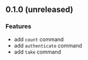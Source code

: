 ## 0.1.0 (unreleased)

### Features

 - add `count` command
 - add `authenticate` command
 - add `take` command
